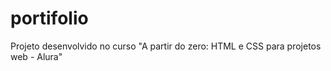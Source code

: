 # portifolio
Projeto desenvolvido no curso "A partir do zero: HTML e CSS para projetos web - Alura"

